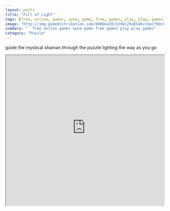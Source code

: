 ```yaml
---
layout: posts
title: "Fill of Light"
tags: [free, online, games, oyna, game, free, games, play, play, games]
image: "http://img.gamedistribution.com/8006be20c32d4c29a6546ccbecf9dc66.jpg"
summary: "  free online games oyna game free games play play games"
category: "Puzzle"
---
```


guide the mystical shaman through the puzzle lighting the way as you go

<iframe width="100%" height="480px;" src="http://flash.gamedistribution.com?game=8006be20c32d4c29a6546ccbecf9dc66"></iframe>